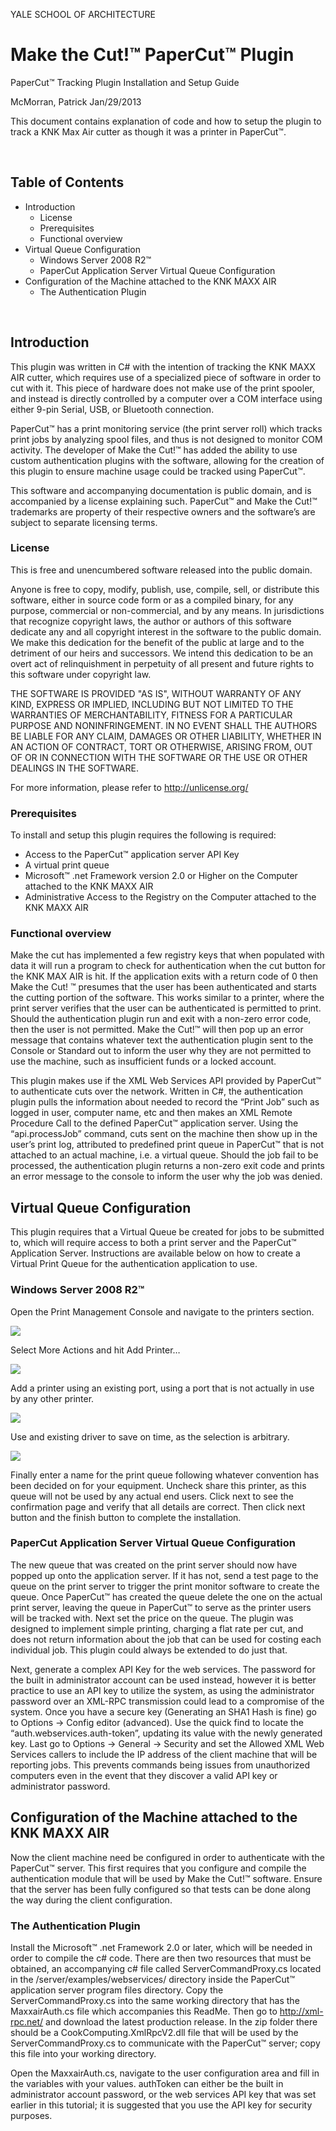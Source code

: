 YALE SCHOOL OF ARCHITECTURE

# Make the Cut!™ PaperCut™ Plugin

PaperCut™ Tracking Plugin Installation and Setup Guide

McMorran, Patrick
Jan/29/2013


This document contains explanation of code and how to setup the
plugin to track a KNK Max Air cutter as though it was a printer in PaperCut™.

 
## Table of Contents
* Introduction
  * License
  * Prerequisites
  * Functional overview
* Virtual Queue Configuration
  * Windows Server 2008 R2™
  * PaperCut Application Server Virtual Queue Configuration
* Configuration of the Machine attached to the KNK MAXX AIR
  * The Authentication Plugin

 
## Introduction
This plugin was written in C# with the intention of tracking the KNK MAXX AIR cutter,
which requires use of a specialized piece of software in order to cut with it.
This piece of hardware does not make use of the print spooler, and instead is
directly controlled by a computer over a COM interface using either 9-pin Serial,
USB, or Bluetooth connection.

PaperCut™ has a print monitoring service (the print server roll) which tracks print
jobs by analyzing spool files, and thus is not designed to monitor COM activity.
The developer of Make the Cut!™ has added the ability to use custom authentication
plugins with the software, allowing for the creation of this plugin to ensure machine
usage could be tracked using PaperCut™.

This software and accompanying documentation is public domain, and is accompanied by a license explaining such.
PaperCut™ and Make the Cut!™ trademarks are property of their respective owners
and the software’s are subject to separate licensing terms.

### License
This is free and unencumbered software released into the public domain.

Anyone is free to copy, modify, publish, use, compile, sell, or distribute this software,
either in source code form or as a compiled binary, for any purpose, commercial
or non-commercial, and by any means.
In jurisdictions that recognize copyright laws, the author or authors of this
software dedicate any and all copyright interest in the software to the public domain.
We make this dedication for the benefit of the public at large and to the detriment
of our heirs and successors. We intend this dedication to be an overt act of relinquishment
in perpetuity of all present and future rights to this software under copyright law.

THE SOFTWARE IS PROVIDED "AS IS", WITHOUT WARRANTY OF ANY KIND, EXPRESS OR IMPLIED,
INCLUDING BUT NOT LIMITED TO THE WARRANTIES OF MERCHANTABILITY,
FITNESS FOR A PARTICULAR PURPOSE AND NONINFRINGEMENT.
IN NO EVENT SHALL THE AUTHORS BE LIABLE FOR ANY CLAIM, DAMAGES OR OTHER LIABILITY,
WHETHER IN AN ACTION OF CONTRACT, TORT OR OTHERWISE, ARISING FROM,
OUT OF OR IN CONNECTION WITH THE SOFTWARE OR THE USE OR OTHER DEALINGS IN THE SOFTWARE.

For more information, please refer to <http://unlicense.org/>

### Prerequisites
To install and setup this plugin requires the following is required:
* Access to the PaperCut™ application server API Key
* A virtual print queue
* Microsoft™ .net Framework version 2.0 or Higher on the Computer attached to the KNK MAXX AIR
* Administrative Access to the Registry on the Computer attached to the KNK MAXX AIR

### Functional overview
Make the cut has implemented a few registry keys that when populated
with data it will run a program to check for authentication when
the cut button for the KNK MAX AIR is hit. If the application exits
with a return code of 0 then Make the Cut! ™ presumes that the user
has been authenticated and starts the cutting portion of the software.
This works similar to a printer, where the print server verifies
that the user can be authenticated is permitted to print.
Should the authentication plugin run and exit with a non-zero error code,
then the user is not permitted.
Make the Cut!™ will then pop up an error message that contains whatever
text the authentication plugin sent to the Console or Standard out to
inform the user why they are not permitted to use the machine,
such as insufficient funds or a locked account.

This plugin makes use if the XML Web Services API provided by PaperCut™ to
authenticate cuts over the network. Written in C#, the authentication plugin
pulls the information about needed to record the “Print Job” such as logged
in user, computer name, etc and then makes an XML Remote Procedure Call to the
defined PaperCut™ application server. Using the “api.processJob” command,
cuts sent on the machine then show up in the user’s print log,
attributed to predefined print queue in PaperCut™ that is not attached to an
actual machine, i.e. a virtual queue. Should the job fail to be processed,
the authentication plugin returns a non-zero exit code and prints an error
message to the console to inform the user why the job was denied.

## Virtual Queue Configuration
This plugin requires that a Virtual Queue be created for jobs to be
submitted to, which will require access to both a print server and the
PaperCut™ Application Server. Instructions are available below on how
to create a Virtual Print Queue for the authentication application to use.

### Windows Server 2008 R2™
Open the Print Management Console and navigate to the printers section.

![](/images/p1.png)

Select More Actions and hit Add Printer…

![](/images/p2.png)

Add a printer using an existing port, using a port that is not actually in use by any other printer.

![](/images/p3.png)

Use and existing driver to save on time, as the selection is arbitrary.

![](/images/p4.png)

Finally enter a name for the print queue following whatever convention has been decided on for your equipment. Uncheck share this printer, as this queue will not be used by any actual end users. Click next to see the confirmation page and verify that all details are correct. Then click next button and the finish button to complete the installation.

### PaperCut Application Server Virtual Queue Configuration
The new queue that was created on the print server should now have popped up onto the application server. If it has not, send a test page to the queue on the print server to trigger the print monitor software to create the queue. Once PaperCut™ has created the queue delete the one on the actual print server, leaving the queue in PaperCut™ to serve as the printer users will be tracked with. Next set the price on the queue. The plugin was designed to implement simple printing, charging a flat rate per cut, and does not return information about the job that can be used for costing each individual job. This plugin could always be extended to do just that.

Next, generate a complex API Key for the web services. The password for the built in administrator account can be used instead, however it is better practice to use an API key to utilize the system, as using the administrator password over an XML-RPC transmission could lead to a compromise of the system. Once you have a secure key (Generating an SHA1 Hash is fine) go to Options -> Config editor (advanced). Use the quick find to locate the “auth.webservices.auth-token”, updating its value with the newly generated key.  Last go to Options -> General -> Security and set the Allowed XML Web Services callers to include the IP address of the client machine that will be reporting jobs. This prevents commands being issues from unauthorized computers even in the event that they discover a valid API key or administrator password.

## Configuration of the Machine attached to the KNK MAXX AIR
Now the client machine need be configured in order to authenticate with the PaperCut™ server. This first requires that you configure and compile the authentication module that will be used by Make the Cut!™ software. Ensure that the server has been fully configured so that tests can be done along the way during the client configuration.

### The Authentication Plugin
 Install the Microsoft™ .net Framework 2.0 or later, which will be needed in order to compile the c# code. There are then two resources that must be obtained, an accompanying c# file called ServerCommandProxy.cs located in the /server/examples/webservices/ directory inside the PaperCut™ application server program files directory. Copy the ServerCommandProxy.cs into the same working directory that has the MaxxairAuth.cs file which accompanies this ReadMe. Then go to http://xml-rpc.net/ and download the latest production release. In the zip folder there should be a CookComputing.XmlRpcV2.dll file that will be used by the ServerCommandProxy.cs to communicate with the PaperCut™ server; copy this file into your working directory.

Open the MaxxairAuth.cs, navigate to the user configuration area and fill in the variables with your values. authToken can either be the built in administrator account password, or the web services API key that was set earlier in this tutorial; it is suggested that you use the API key for security purposes.
